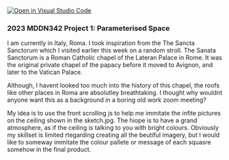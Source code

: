 [![Open in Visual Studio Code](https://classroom.github.com/assets/open-in-vscode-c66648af7eb3fe8bc4f294546bfd86ef473780cde1dea487d3c4ff354943c9ae.svg)](https://classroom.github.com/online_ide?assignment_repo_id=10326179&assignment_repo_type=AssignmentRepo)
### 2023 MDDN342 Project 1: Parameterised Space

I am currently in Italy, Roma. 
I took inspiration from the The Sancta Sanctorum which I visited earlier this week on a random stroll. The Sanata Sanctorum is a Roman Catholic chapel of the Lateran Palace in Rome. It was the original private chapel of the papacy before it moved to Avignon, and later to the Vatican Palace. 

Although, I havent looked too much into the history of this chapel, the roofs like other places in Roma are absolutley breathtaking. I thought why wouldnt anyone want this as a background in a boring old work zoom meeting? 

My idea is to use the front scrolling js to help me immitate the infite pictures on the ceiling shown in the sketch.jpg. The hiope is to have a grand atmosphere, as if the ceiling is talking to you with bright colours. Obviously my skillset is limited rtegarding creating all the beutiful imagery, but I would like to someway immitate the colour pallete or message of each squasre somehow in the final product. 



